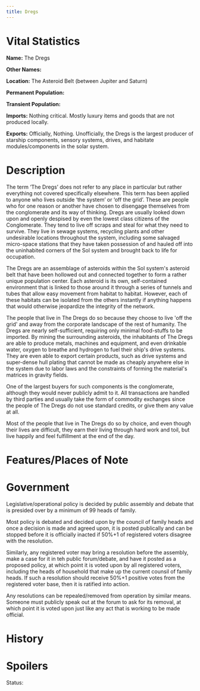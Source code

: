 ```yaml
---
title: Dregs
---
```


# Vital Statistics

**Name:** The Dregs

**Other Names:**

**Location:** The Asteroid Belt (between Jupiter and Saturn)

**Permanent Population:**

**Transient Population:**

**Imports:** Nothing critical. Mostly luxury items and goods that are not
produced locally.

**Exports:** Officially, Nothing. Unofficially, the Dregs is the largest
producer of starship components, sensory systems, drives, and habitate
modules/components in the solar system.

# Description

The term ‘The Dregs’ does not refer to any place in particular but rather
everything not covered specifically elsewhere. This term has been applied to
anyone who lives outside ‘the system’ or ‘off the grid’.  These are people who
for one reason or another have chosen to disengage themselves from the
conglomerate and its way of thinking. Dregs are usually looked down upon and
openly despised by even the lowest class citizens of the Conglomerate. They tend
to live off scraps and steal for what they need to survive. They live in sewage
systems, recycling plants and other undesirable locations throughout the system,
including some salvaged micro-space stations that they have taken possession of
and hauled off into the uninhabited corners of the Sol system and brought back
to life for occupation.

The Dregs are an assemblage of asteroids within the Sol system's asteroid belt
that have been hollowed out and connected together to form a rather unique
population center. Each asteroid is its own, self-contained environment that is
linked to those around it through a series of tunnels and tubes that allow easy
movement from habitat to habitat. However, each of these habitats can be
isolated from the others instantly if anything happens that would otherwise
jeopardize the integrity of the network.

The people that live in The Dregs do so because they choose to live 'off the
grid' and away from the corporate landscape of the rest of humanity.  The Dregs
are nearly self-sufficient, requiring only minimal food-stuffs to be imported.
By mining the surrounding asteroids, the inhabitants of The Dregs are able to
produce metals, machines and equipment, and even drinkable water, oxygen to
breathe and hydrogen to fuel their ship's drive systems. They are even able to
export certain products, such as drive systems and super-dense hull plating that
cannot be made as cheaply anywhere else in the system due to labor laws and the
constraints of forming the material's matrices in gravity fields.

One of the largest buyers for such components is the conglomerate, although they
would never publicly admit to it. All transactions are handled by third parties
and usually take the form of commodity exchanges since the people of The Dregs
do not use standard credits, or give them any value at all.

Most of the people that live in The Dregs do so by choice, and even though their
lives are difficult, they earn their living through hard work and toil, but live
happily and feel fulfillment at the end of the day.

# Features/Places of Note

# Government

Legislative/operational policy is decided by public assembly and debate that is
presided over by a minimum of 99 heads of family.

Most policy is debated and decided upon by the council of family heads and once
a decision is made and agreed upon, it is posted publically and can be stopped
before it is officially inacted if 50%+1 of registered voters disagree with the
resolution.

Similarly, any registered voter may bring a resolution before the assembly, make
a case for it in teh public forum/debate, and have it posted as a proposed
policy, at which point it is voted upon by all registered voters, including the
heads of household that make up the current counsil of family heads. If such a
resolution should receive 50%+1 positive votes from the registered voter base,
then it is ratified into action.

Any resolutions can be repealed/removed from operation by similar means.
Someone must publicly speak out at the forum to ask for its removal, at which
point it is voted upon just like any act that is working to be made official.

# History

# Spoilers

Status:

